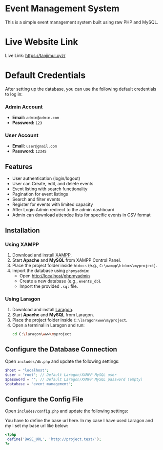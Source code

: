 # Event Management System

This is a simple event management system built using raw PHP and MySQL.

# Live Website Link

Live Link: https://tanjimul.xyz/

# Default Credentials

After setting up the database, you can use the following default credentials to log in:

### Admin Account

- **Email:** `admin@admin.com`
- **Password:** `123`

### User Account

- **Email:** `user@gmail.com`
- **Password:** `12345`

## Features

- User authentication (login/logout)
- User can Create, edit, and delete events
- Event listing with search functionality
- Pagination for event listings
- Search and filter events
- Register for events with limited capacity
- After Login Admin redirect to the admin dashboard
- Admin can download attendee lists for specific events in CSV format

## Installation

### Using XAMPP

1. Download and install [XAMPP](https://www.apachefriends.org/index.html).
2. Start **Apache** and **MySQL** from XAMPP Control Panel.
3. Place the project folder inside `htdocs` (e.g., `C:\xampp\htdocs\myproject`).
4. Import the database using `phpmyadmin`:
   - Open [http://localhost/phpmyadmin](http://localhost/phpmyadmin)
   - Create a new database (e.g., `events_db`).
   - Import the provided `.sql` file.

### Using Laragon

1. Download and install [Laragon](https://laragon.org/).
2. Start **Apache** and **MySQL** from Laragon.
3. Place the project folder inside `C:\laragon\www\myproject`.
4. Open a terminal in Laragon and run:
   ```sh
   cd C:\laragon\www\myproject
   ```

## Configure the Database Connection

Open `includes/db.php` and update the following settings:

```php
$host = "localhost";
$user = "root"; // Default Laragon/XAMPP MySQL user
$password = ""; // Default Laragon/XAMPP MySQL password (empty)
$database = "event_management";
```

## Configure the Config File

Open `includes/config.php` and update the following settings:

You have to define the base url here. In my case I have used Laragon and my I set my base url like below:

```php
<?php
 define('BASE_URL', 'http://project.test/');
?>
```

